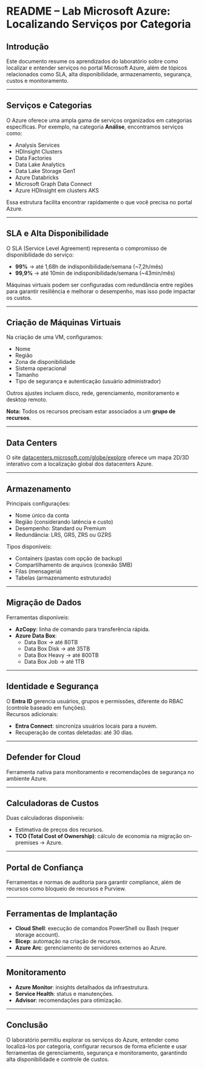 # README – Lab Microsoft Azure: Localizando Serviços por Categoria

## Introdução

Este documento resume os aprendizados do laboratório sobre como localizar e entender serviços no portal Microsoft Azure, além de tópicos relacionados como SLA, alta disponibilidade, armazenamento, segurança, custos e monitoramento.

---

## Serviços e Categorias

O Azure oferece uma ampla gama de serviços organizados em categorias específicas. Por exemplo, na categoria **Análise**, encontramos serviços como:
- Analysis Services
- HDInsight Clusters
- Data Factories
- Data Lake Analytics
- Data Lake Storage Gen1
- Azure Databricks
- Microsoft Graph Data Connect
- Azure HDInsight em clusters AKS

Essa estrutura facilita encontrar rapidamente o que você precisa no portal Azure.

---

## SLA e Alta Disponibilidade

O SLA (Service Level Agreement) representa o compromisso de disponibilidade do serviço:
- **99%** → até 1,68h de indisponibilidade/semana (~7,2h/mês)
- **99,9%** → até 10min de indisponibilidade/semana (~43min/mês)

Máquinas virtuais podem ser configuradas com redundância entre regiões para garantir resiliência e melhorar o desempenho, mas isso pode impactar os custos.

---

## Criação de Máquinas Virtuais

Na criação de uma VM, configuramos:
- Nome
- Região
- Zona de disponibilidade
- Sistema operacional
- Tamanho
- Tipo de segurança e autenticação (usuário administrador)

Outros ajustes incluem disco, rede, gerenciamento, monitoramento e desktop remoto.

**Nota:** Todos os recursos precisam estar associados a um **grupo de recursos**.

---

## Data Centers

O site [datacenters.microsoft.com/globe/explore](https://datacenters.microsoft.com/globe/explore) oferece um mapa 2D/3D interativo com a localização global dos datacenters Azure.

---

## Armazenamento

Principais configurações:
- Nome único da conta
- Região (considerando latência e custo)
- Desempenho: Standard ou Premium
- Redundância: LRS, GRS, ZRS ou GZRS

Tipos disponíveis:
- Containers (pastas com opção de backup)
- Compartilhamento de arquivos (conexão SMB)
- Filas (mensageria)
- Tabelas (armazenamento estruturado)

---

## Migração de Dados

Ferramentas disponíveis:
- **AzCopy**: linha de comando para transferência rápida.
- **Azure Data Box**:
    - Data Box → até 80TB
    - Data Box Disk → até 35TB
    - Data Box Heavy → até 800TB
    - Data Box Job → até 1TB

---

## Identidade e Segurança

O **Entra ID** gerencia usuários, grupos e permissões, diferente do RBAC (controle baseado em funções).  
Recursos adicionais:
- **Entra Connect**: sincroniza usuários locais para a nuvem.
- Recuperação de contas deletadas: até 30 dias.

---

## Defender for Cloud

Ferramenta nativa para monitoramento e recomendações de segurança no ambiente Azure.

---

## Calculadoras de Custos

Duas calculadoras disponíveis:
- Estimativa de preços dos recursos.
- **TCO (Total Cost of Ownership)**: cálculo de economia na migração on-premises → Azure.

---

## Portal de Confiança

Ferramentas e normas de auditoria para garantir compliance, além de recursos como bloqueio de recursos e Purview.

---

## Ferramentas de Implantação

- **Cloud Shell**: execução de comandos PowerShell ou Bash (requer storage account).
- **Bicep**: automação na criação de recursos.
- **Azure Arc**: gerenciamento de servidores externos ao Azure.

---

## Monitoramento

- **Azure Monitor**: insights detalhados da infraestrutura.
- **Service Health**: status e manutenções.
- **Advisor**: recomendações para otimização.

---

## Conclusão

O laboratório permitiu explorar os serviços do Azure, entender como localizá-los por categoria, configurar recursos de forma eficiente e usar ferramentas de gerenciamento, segurança e monitoramento, garantindo alta disponibilidade e controle de custos.
